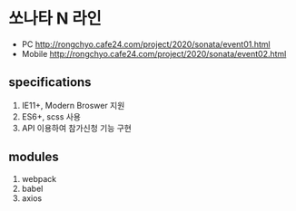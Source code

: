 # 쏘나타 N 라인

- PC http://rongchyo.cafe24.com/project/2020/sonata/event01.html
- Mobile http://rongchyo.cafe24.com/project/2020/sonata/event02.html

## specifications

1. IE11+, Modern Broswer 지원
2. ES6+, scss 사용
3. API 이용하여 참가신청 기능 구현

## modules

1. webpack
2. babel
3. axios

